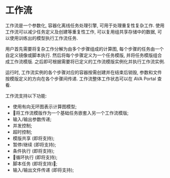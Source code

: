 # 工作流

工作流是一个参数化, 容器化离线任务处理引擎, 可用于处理重复性复杂工作. 使用工作流可以减少任务定义及创建等重复性工作, 可以复用组共享存储中的数据, 可以使用训练出的模型执行工作流任务.

用户首先需要将复杂工作分解为由多个步骤组成的计算图, 每个步骤的任务由一个自定义镜像或脚本执行. 然后将每个步骤定义为一个任务模版, 并将任务模版组合成工作流模版. 之后即可根据需要将已定义的工作流模版实例化并执行工作流实例.

运行时, 工作流实例的各个步骤对应的容器按需创建并在结束后销毁, 参数和文件按模版定义的方向在各个步骤间传递. 工作流整体工作状态可以在 AVA Portal 查看.

工作流支持以下功能:
- 使用有向无环图表示计算图模型;
- 将工作流模版作为一个基础任务嵌套入另一个工作流模版;
- 输入/输出参数传递;
- 并发控制;
- 超时控制;
- 模版共享 (即将支持);
- 暂停/继续 (即将支持);
- 条件执行 (即将支持);
- 循环执行 (即将支持);
- 脚本任务 (即将支持);
- 输入/输出文件传递 (即将支持);
